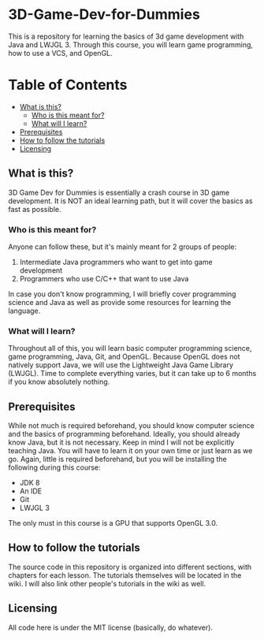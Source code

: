 # 3D-Game-Dev-for-Dummies

This is a repository for learning the basics of 3d game development with Java and LWJGL 3.
Through this course, you will learn game programming, how to use a VCS, and OpenGL.

<!-- TOC -->
# Table of Contents
* [What is this?](#what-is-this)
  * [Who is this meant for?](#who-is-this-meant-for) 
  * [What will I learn?](#what-will-i-learn) 
* [Prerequisites](#prerequisites)
* [How to follow the tutorials](#how-to-follow-the-tutorials)
* [Licensing](#licensing)

## What is this?

3D Game Dev for Dummies is essentially a crash course in 3D game development. It is NOT an ideal
learning path, but it will cover the basics as fast as possible.

### Who is this meant for?

Anyone can follow these, but it's mainly meant for 2 groups of people:

1. Intermediate Java programmers who want to get into game development
2. Programmers who use C/C++ that want to use Java

In case you don't know programming, I will briefly cover programming science and Java as well
as provide some resources for learning the language.

### What will I learn?

Throughout all of this, you will learn basic computer programming science, game programming, Java, Git, and
OpenGL. Because OpenGL does not natively support Java, we will use the Lightweight Java Game Library
(LWJGL). Time to complete everything varies, but it can take up to 6 months if you know absolutely nothing.

## Prerequisites

While not much is required beforehand, you should know computer science and the basics of programming beforehand.
Ideally, you should already know Java, but it is not necessary. Keep in mind I will not be explicitly teaching Java.
You will have to learn it on your own time or just learn as we go. Again, little is required beforehand, but you will
be installing the following during this course:

* JDK 8
* An IDE
* Git
* LWJGL 3

The only must in this course is a GPU that supports OpenGL 3.0.

## How to follow the tutorials

The source code in this repository is organized into different sections, with chapters for each lesson. The tutorials themselves
will be located in the wiki. I will also link other people's tutorials in the wiki as well.

## Licensing

All code here is under the MIT license (basically, do whatever).
